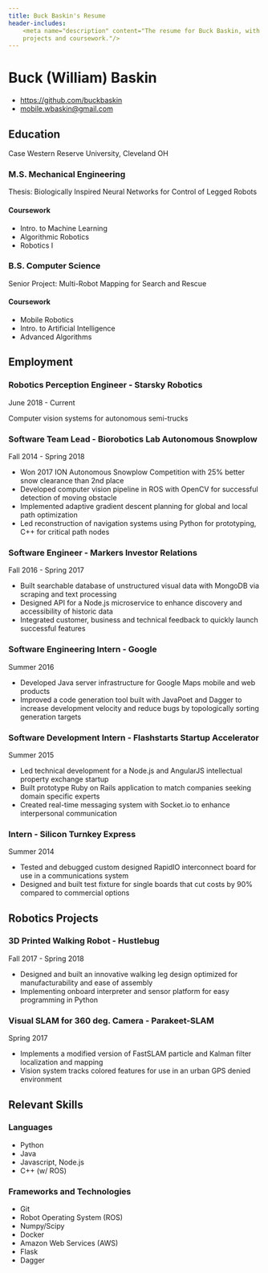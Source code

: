 ```yaml
---
title: Buck Baskin's Resume
header-includes:
    <meta name="description" content="The resume for Buck Baskin, with links to
    projects and coursework."/>
---
```


# Buck (William) Baskin

- https://github.com/buckbaskin
- mobile.wbaskin@gmail.com

## Education

Case Western Reserve University, Cleveland OH

### M.S. Mechanical Engineering

Thesis: Biologically Inspired Neural Networks for Control of Legged Robots

#### Coursework
- Intro. to Machine Learning
- Algorithmic Robotics
- Robotics I

### B.S. Computer Science

Senior Project: Multi-Robot Mapping for Search and Rescue

#### Coursework
- Mobile Robotics
- Intro. to Artificial Intelligence
- Advanced Algorithms

## Employment

### Robotics Perception Engineer - Starsky Robotics

June 2018 - Current

Computer vision systems for autonomous semi-trucks

### Software Team Lead - Biorobotics Lab Autonomous Snowplow

Fall 2014 - Spring 2018

- Won 2017 ION Autonomous Snowplow Competition with 25% better snow clearance
  than 2nd place
- Developed computer vision pipeline in ROS with OpenCV for successful detection
  of moving obstacle
- Implemented adaptive gradient descent planning for global and local path
  optimization
- Led reconstruction of navigation systems using Python for prototyping, C++ for
  critical path nodes

### Software Engineer - Markers Investor Relations

Fall 2016 - Spring 2017

- Built searchable database of unstructured visual data with MongoDB via
  scraping and text processing
- Designed API for a Node.js microservice to enhance discovery and accessibility
  of historic data
- Integrated customer, business and technical feedback to quickly launch
  successful features

### Software Engineering Intern - Google

Summer 2016

- Developed Java server infrastructure for Google Maps mobile and web products
- Improved a code generation tool built with JavaPoet and Dagger to increase
  development velocity and reduce bugs by topologically sorting generation
  targets

### Software Development Intern - Flashstarts Startup Accelerator

Summer 2015

- Led technical development for a Node.js and AngularJS intellectual property
  exchange startup
- Built prototype Ruby on Rails application to match companies seeking domain
  specific experts
- Created real-time messaging system with Socket.io to enhance interpersonal
  communication

### Intern - Silicon Turnkey Express

Summer 2014

- Tested and debugged custom designed RapidIO interconnect board for use in a
  communications system
- Designed and built test fixture for single boards that cut costs by 90%
  compared to commercial options

## Robotics Projects

### 3D Printed Walking Robot - Hustlebug

<!-- link title to Grabcad project -->

Fall 2017 - Spring 2018

- Designed and built an innovative walking leg design optimized for
  manufacturability and ease of assembly
- Implementing onboard interpreter and sensor platform for easy programming in
  Python

### Visual SLAM for 360 deg. Camera - Parakeet-SLAM

<!-- link title to Github project -->

Spring 2017

- Implements a modified version of FastSLAM particle and Kalman filter
  localization and mapping
- Vision system tracks colored features for use in an urban GPS denied
  environment

<!-- 1 to 2 more projects -->

## Relevant Skills

### Languages

- Python
- Java
- Javascript, Node.js
- C++ (w/ ROS)

### Frameworks and Technologies

- Git
- Robot Operating System (ROS)
- Numpy/Scipy
- Docker
- Amazon Web Services (AWS)
- Flask
- Dagger
